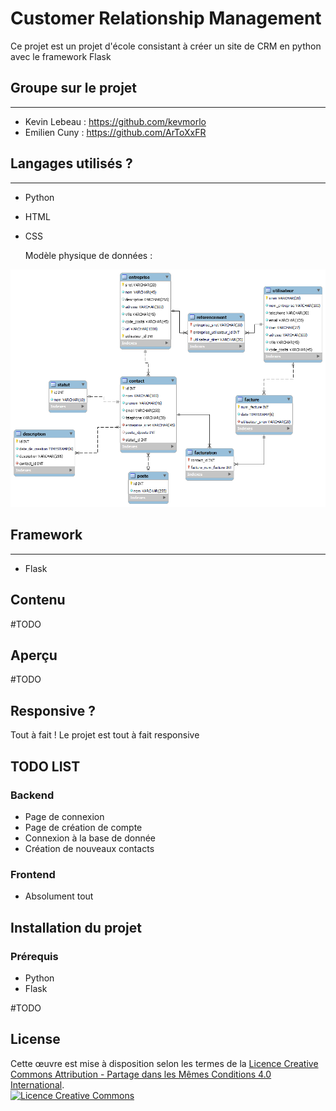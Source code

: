 # __Customer Relationship Management__

Ce projet est un projet d'école consistant à créer un site de CRM en python avec le framework Flask

## Groupe sur le projet
----------------------------

- Kevin Lebeau : https://github.com/kevmorlo
- Emilien Cuny : https://github.com/ArToXxFR

## Langages utilisés ? 
----------------------------

  - Python
  - HTML
  - CSS

    Modèle physique de données : 

  ![Modèle physique de donnée](static/media/img/MPD.png)

## Framework
----------------------------

 - Flask

## Contenu

#TODO

## Aperçu

#TODO

## Responsive ?

Tout à fait ! Le projet est tout à fait responsive

## TODO LIST

### Backend

 - Page de connexion
 - Page de création de compte
 - Connexion à la base de donnée
 - Création de nouveaux contacts

### Frontend

 - Absolument tout

## Installation du projet

### Prérequis

 - Python
 - Flask

#TODO

## License 

Cette œuvre est mise à disposition selon les termes de la <a rel="license" href="http://creativecommons.org/licenses/by-sa/4.0/">
Licence Creative Commons Attribution -  Partage dans les Mêmes Conditions 4.0 International</a>.<br />
<a rel="license" href="http://creativecommons.org/licenses/by-sa/4.0/"><img alt="Licence Creative Commons" style="border-width:0" src="https://i.creativecommons.org/l/by-sa/4.0/88x31.png" /></a>
